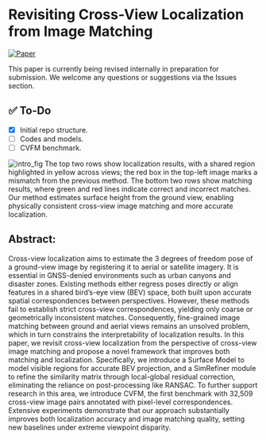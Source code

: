 # Revisiting Cross-View Localization from Image Matching
[![Paper](http://img.shields.io/badge/paper-arXiv.2508.10716-B31B1B.svg)](https://arxiv.org/abs/2508.10716)

This paper is currently being revised internally in preparation for submission. We welcome any questions or suggestions via the Issues section.

## ✅ To-Do

- [x] Initial repo structure.
- [ ] Codes and models.
- [ ] CVFM benchmark.

![intro_fig](./figure/intro_fig.jpg)
The top two rows show localization results, with a shared region highlighted in yellow across views; the red box in the top-left image marks a mismatch from the previous method. 
The bottom two rows show matching results, where green and red lines indicate correct and incorrect matches. 
Our method estimates surface height from the ground view, enabling physically consistent cross-view image matching and more accurate localization.

## Abstract:
Cross-view localization aims to estimate the 3 degrees of freedom pose of a ground-view image by registering it to aerial or satellite imagery. It is essential in GNSS-denied environments such as urban canyons and disaster zones. 
Existing methods either regress poses directly or align features in a shared bird’s-eye view (BEV) space, both built upon accurate spatial correspondences between perspectives. 
However, these methods fail to establish strict cross-view correspondences, yielding only coarse or geometrically inconsistent matches. 
Consequently, fine-grained image matching between ground and aerial views remains an unsolved problem, which in turn constrains the interpretability of localization results.
In this paper, we revisit cross-view localization from the perspective of cross-view image matching and propose a novel framework that improves both matching and localization.
Specifically, we introduce a Surface Model to model visible regions for accurate BEV projection, and a SimRefiner module to refine the similarity matrix through local-global residual correction, eliminating the reliance on post-processing like RANSAC. 
To further support research in this area, we introduce CVFM, the first benchmark with 32,509 cross-view image pairs annotated with pixel-level correspondences. 
Extensive experiments demonstrate that our approach substantially improves both localization accuracy and image matching quality, setting new baselines under extreme viewpoint disparity.

